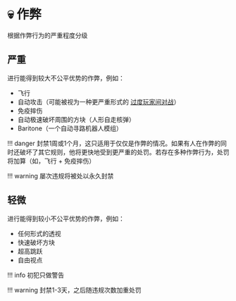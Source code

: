 # 💀 作弊

根据作弊行为的严重程度分级

## **严重**

进行能得到较大不公平优势的作弊，例如：

* 飞行
* 自动攻击（可能被视为一种更严重形式的 [过度玩家间对战](excessivepvp.md)）
* 免疫摔伤
* 自动极速破坏周围的方块（人形自走核弹）
* Baritone（一个自动寻路机器人模组）

!!! danger
封禁1周或1个月，这只适用于仅仅是作弊的情况。如果有人在作弊的同时还破坏了其它规则，他将更快地受到更严重的处罚。若存在多种作弊行为，处罚将加算（如，飞行 +
免疫摔伤）


!!! warning 屡次违规将被处以永久封禁


## **轻微**

进行能得到较小不公平优势的作弊，例如：

* 任何形式的透视
* 快速破坏方块
* 超高跳跃
* 自由视点

!!! info 初犯只做警告


!!! warning 封禁1-3天，之后随违规次数加重处罚
